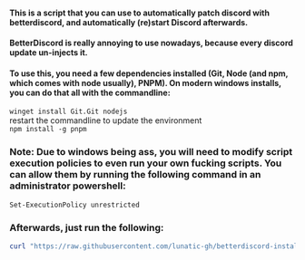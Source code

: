 #### This is a script that you can use to automatically patch discord with betterdiscord, and automatically (re)start Discord afterwards.

#### BetterDiscord is really annoying to use nowadays, because every discord update un-injects it.

#### To use this, you need a few dependencies installed (Git, Node (and npm, which comes with node usually), PNPM). On modern windows installs, you can do that all with the commandline:<br>
`winget install Git.Git nodejs`<br>
restart the commandline to update the environment<br>
`npm install -g pnpm`

### Note: Due to windows being ass, you will need to modify script execution policies to even run your own fucking scripts. You can allow them by running the following command in an administrator powershell:
`Set-ExecutionPolicy unrestricted`
### Afterwards, just run the following:
```powershell
curl "https://raw.githubusercontent.com/lunatic-gh/betterdiscord-install-script/main/script.ps1" | iex
```
